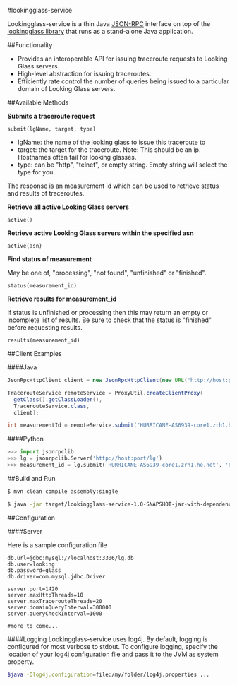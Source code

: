#lookingglass-service

Lookingglass-service is a thin Java [JSON-RPC](http://en.wikipedia.org/wiki/JSON-RPC) interface on top of the [lookingglass library](https://github.com/USC-NSL/lookingglass) that runs as a stand-alone Java application.

##Functionality

- Provides an interoperable API for issuing traceroute requests to Looking Glass servers.
- High-level abstraction for issuing traceroutes.
- Efficiently rate control the number of queries being issued to a particular domain of Looking Glass servers.

##Available Methods

__Submits a traceroute request__
```
submit(lgName, target, type)
```

- lgName: the name of the looking glass to issue this traceroute to
- target: the target for the traceroute. Note: This should be an ip. Hostnames often fail for looking glasses.
- type: can be "http", "telnet", or empty string. Empty string will select the type for you.

The response is an measurement id which can be used to retrieve status and results of traceroutes.

__Retrieve all active Looking Glass servers__
```
active()
```

__Retrieve active Looking Glass servers within the specified asn__
```
active(asn)
```

__Find status of measurement__

May be one of, "processing", "not found", "unfinished" or "finished".
```
status(measurement_id)
```

__Retrieve results for measurement_id__

If status is unfinished or processing then this may return an empty or incomplete list of results. Be sure to check that the status is "finished" before requesting results.
```
results(measurement_id)
```



##Client Examples

####Java
```java
JsonRpcHttpClient client = new JsonRpcHttpClient(new URL("http://host:port/lg"));

TracerouteService remoteService = ProxyUtil.createClientProxy(
  getClass().getClassLoader(),
  TracerouteService.class,
  client);

int measurementId = remoteService.submit("HURRICANE-AS6939-core1.zrh1.he.net", "8.8.8.8", "http");
```

####Python
```python
>>> import jsonrpclib
>>> lg = jsonrpclib.Server('http://host:port/lg')
>>> measurement_id = lg.submit('HURRICANE-AS6939-core1.zrh1.he.net', '8.8.8.8', 'http')
```

##Build and Run

```bash
$ mvn clean compile assembly:single
```

```bash
$ java -jar target/lookingglass-service-1.0-SNAPSHOT-jar-with-dependencies.jar -config /path/to/lookingglass.conf
```

##Configuration

####Server

Here is a sample configuration file
```
db.url=jdbc:mysql://localhost:3306/lg.db
db.user=looking
db.password=glass
db.driver=com.mysql.jdbc.Driver

server.port=1420
server.maxHttpThreads=10
server.maxTracerouteThreads=20
server.domainQueryInterval=300000
server.queryCheckInterval=1000

#more to come...
```

####Logging
Lookingglass-service uses log4j. By default, logging is configured for most verbose to stdout. To configure logging, specify the location of your log4j configuration file and pass it to the JVM as system property.
```bash
$java -Dlog4j.configuration=file:/my/folder/log4j.properties ...
```
